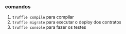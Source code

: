
### comandos

1. `truffle compile` para compilar
2. `truffle migrate` para executar o deploy dos contratos
3. `truffle console` para fazer os testes
